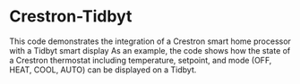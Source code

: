 # Crestron-Tidbyt
This code demonstrates the integration of a Crestron smart home processor with a Tidbyt smart display
As an example, the code shows how the state of a Crestron thermostat including temperature, setpoint,
and mode (OFF, HEAT, COOL, AUTO) can be displayed on a Tidbyt.  
